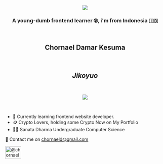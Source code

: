 <p align="center">
<img src="https://capsule-render.vercel.app/api?type=waving&color=gradient&text=Hello%There%!&height=100&section=header&animation=twinkling">
</p>



<h3 align="center">A young-dumb frontend learner 🤓, i'm from Indonesia 🇮🇩</h3>
<br>
<h2 align="center">Chornael Damar Kesuma </h2>
<br />
<em>
<h2 align="center">Jikoyuo</h2>
</em><br />
<p align="center">
<img src="https://media0.giphy.com/media/v1.Y2lkPTc5MGI3NjExdnJiOWsxdXh0dnRwb3ZwdXZ2dDk0Z3Q2aXNxMGVtbHVqNjZoaDNkZSZlcD12MV9pbnRlcm5hbF9naWZfYnlfaWQmY3Q9Zw/LpFCd53NGbSFmZqypH/giphy.gif">
</p>
<br />
<ul>
  <li>
    🎯 Currently learning frontend website developer.
  </li>
  <li>
    🪙 Crypto Lovers, holding some Crypto Now on My Portfolio
  </li>
  <li>
    👨‍🎓 Sanata Dharma Undergraduate Computer Science
  </li>
</ul>
<p>📩 Contact me on
<a href="mailto:chornaeld@gmail.com">chornaeld@gmail.com</a>
  </p>
<a href="https://www.instagram.com/chornaeld_?igsh=YnJ2ZjVpZXhwNjln">
<img align="center" src="https://raw.githubusercontent.com/rahuldkjain/github-profile-readme-generator/master/src/images/icons/Social/instagram.svg" alt=@chornaeld_ height="40" width="50" />
</a> 
